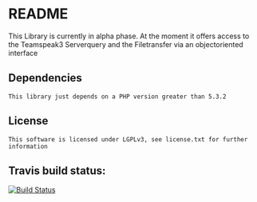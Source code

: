 README
======

This Library is currently in alpha phase.
At the moment it offers access to the Teamspeak3 Serverquery and the Filetransfer via an objectoriented interface

Dependencies
------------
    This library just depends on a PHP version greater than 5.3.2

License
-------
    This software is licensed under LGPLv3, see license.txt for further information

Travis build status:
--------------------
[![Build Status](https://secure.travis-ci.org/devMX/TeamSpeak3-Framework.png)](http://travis-ci.org/devMX/TeamSpeak3-Framework)